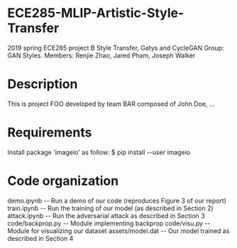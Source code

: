 # ECE285-MLIP-Artistic-Style-Transfer
2019 spring ECE285 project B Style Transfer, Gatys and CycleGAN
Group: GAN Styles.
Members: Renjie Zhao, Jared Pham, Joseph Walker


Description
===========
This is project FOO developed by team BAR composed of John Doe, ...


Requirements
============
Install package 'imageio' as follow:
$ pip install --user imageio


Code organization
=================
demo.ipynb -- Run a demo of our code (reproduces Figure 3 of our report)
train.ipynb -- Run the training of our model (as described in Section 2)
attack.ipynb -- Run the adversarial attack as described in Section 3
code/backprop.py -- Module implementing backprop
code/visu.py -- Module for visualizing our dataset
assets/model.dat -- Our model trained as described in Section 4
